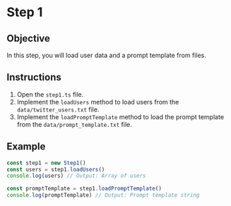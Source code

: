 # Step 1

## Objective

In this step, you will load user data and a prompt template from files.

## Instructions

1. Open the `step1.ts` file.
2. Implement the `loadUsers` method to load users from the `data/twitter_users.txt` file.
3. Implement the `loadPromptTemplate` method to load the prompt template from the `data/prompt_template.txt` file.

## Example

```typescript
const step1 = new Step1()
const users = step1.loadUsers()
console.log(users) // Output: Array of users

const promptTemplate = step1.loadPromptTemplate()
console.log(promptTemplate) // Output: Prompt template string
```
